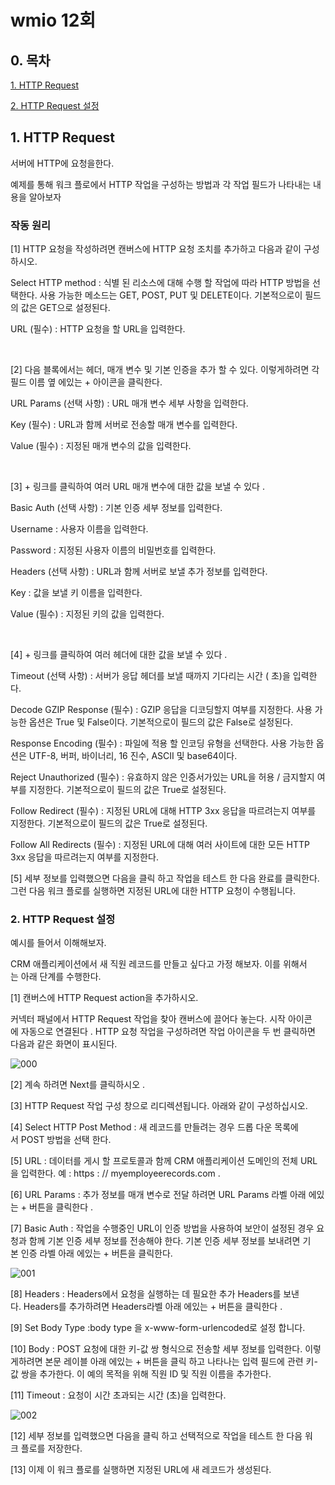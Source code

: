 # wmio 12회

## 0. 목차

[1. HTTP Request](#1-http-request)

[2. HTTP  Request 설정](#2-http-request-설정)

## 1. **HTTP Request**

서버에 HTTP에 요청을한다.<br/>

예제를 통해 워크 플로에서 HTTP 작업을 구성하는 방법과 각 작업 필드가 나타내는 내용을 알아보자 

### 작동 원리

[1] HTTP 요청을 작성하려면 캔버스에 HTTP 요청 조치를 추가하고 다음과 같이 구성하시오.

Select HTTP method : 식별 된 리소스에 대해 수행 할 작업에 따라 HTTP 방법을 선택한다. 사용 가능한 메소드는 GET, POST, PUT 및 DELETE이다. 기본적으로이 필드의 값은 GET으로 설정된다.

URL (필수) : HTTP 요청을 할 URL을 입력한다.

<br/>

[2] 다음 블록에서는 헤더, 매개 변수 및 기본 인증을 추가 할 수 있다. 이렇게하려면 각 필드 이름 옆 에있는 + 아이콘을 클릭한다.

URL Params (선택 사항) : URL 매개 변수 세부 사항을 입력한다.

Key (필수) : URL과 함께 서버로 전송할 매개 변수를 입력한다.

Value (필수) : 지정된 매개 변수의 값을 입력한다.

<br/>

[3] + 링크를 클릭하여 여러 URL 매개 변수에 대한 값을 보낼 수 있다 .

Basic Auth (선택 사항) : 기본 인증 세부 정보를 입력한다.

Username : 사용자 이름을 입력한다.

Password : 지정된 사용자 이름의 비밀번호를 입력한다.

Headers (선택 사항) : URL과 함께 서버로 보낼 추가 정보를 입력한다.

Key : 값을 보낼 키 이름을 입력한다.

Value (필수) : 지정된 키의 값을 입력한다.

<br/>

[4] + 링크를 클릭하여 여러 헤더에 대한 값을 보낼 수 있다 .

Timeout (선택 사항) : 서버가 응답 헤더를 보낼 때까지 기다리는 시간 ( 초)을 입력한다.

Decode GZIP Response (필수) : GZIP 응답을 디코딩할지 여부를 지정한다. 사용 가능한 옵션은 True 및 False이다. 기본적으로이 필드의 값은 False로 설정된다.

Response Encoding (필수) : 파일에 적용 할 인코딩 유형을 선택한다. 사용 가능한 옵션은 UTF-8, 버퍼, 바이너리, 16 진수, ASCII 및 base64이다.

Reject Unauthorized (필수) : 유효하지 않은 인증서가있는 URL을 허용 / 금지할지 여부를 지정한다. 기본적으로이 필드의 값은 True로 설정된다.

Follow Redirect (필수) : 지정된 URL에 대해 HTTP 3xx 응답을 따르려는지 여부를 지정한다. 기본적으로이 필드의 값은 True로 설정된다.

Follow All Redirects (필수) : 지정된 URL에 대해 여러 사이트에 대한 모든 HTTP 3xx 응답을 따르려는지 여부를 지정한다.

[5] 세부 정보를 입력했으면 다음을 클릭 하고 작업을 테스트 한 다음 완료를 클릭한다. 그런 다음 워크 플로를 실행하면 지정된 URL에 대한 HTTP 요청이 수행됩니다.

### 2. HTTP Request 설정

예시를 들어서 이해해보자.

CRM 애플리케이션에서 새 직원 레코드를 만들고 싶다고 가정 해보자. 이를 위해서는 아래 단계를 수행한다.

[1] 캔버스에 HTTP Request action을 추가하시오.

커넥터 패널에서 HTTP Request 작업을 찾아 캔버스에 끌어다 놓는다. 시작 아이콘에 자동으로 연결된다 . HTTP 요청 작업을 구성하려면 작업 아이콘을 두 번 클릭하면 다음과 같은 화면이 표시된다.

![000](https://user-images.githubusercontent.com/69182192/91248789-6ee48b80-e790-11ea-8024-18bcc1a25d70.png)

[2] 계속 하려면 Next를 클릭하시오 .

[3] HTTP Request 작업 구성 창으로 리디렉션됩니다. 아래와 같이 구성하십시오.

[4] Select HTTP Post Method : 새 레코드를 만들려는 경우 드롭 다운 목록에서 POST 방법을 선택 한다.

[5] URL : 데이터를 게시 할 프로토콜과 함께 CRM 애플리케이션 도메인의 전체 URL을 입력한다. 예 : https : // myemployeerecords.com .

[6] URL Params : 추가 정보를 매개 변수로 전달 하려면 URL Params 라벨 아래 에있는 + 버튼을 클릭한다 .

[7] Basic Auth : 작업을 수행중인 URL이 인증 방법을 사용하여 보안이 설정된 경우 요청과 함께 기본 인증 세부 정보를 전송해야 한다. 기본 인증 세부 정보를 보내려면 기본 인증 라벨 아래 에있는 + 버튼을 클릭한다.

![001](https://user-images.githubusercontent.com/69182192/91248791-7015b880-e790-11ea-8180-6d67171b0d3b.png)

[8] Headers : Headers에서 요청을 실행하는 데 필요한 추가 Headers를 보낸다. Headers를 추가하려면 Headers라벨 아래 에있는 + 버튼을 클릭한다 .

[9] Set Body Type :body type 을 x-www-form-urlencoded로 설정 합니다.

[10] Body : POST 요청에 대한 키-값 쌍 형식으로 전송할 세부 정보를 입력한다. 이렇게하려면 본문 레이블 아래 에있는 + 버튼을 클릭 하고 나타나는 입력 필드에 관련 키-값 쌍을 추가한다. 이 예의 목적을 위해 직원 ID 및 직원 이름을 추가한다.

[11] Timeout : 요청이 시간 초과되는 시간 (초)을 입력한다.

![002](https://user-images.githubusercontent.com/69182192/91248794-70ae4f00-e790-11ea-9beb-05c5504eccfa.png)

[12] 세부 정보를 입력했으면 다음을 클릭 하고 선택적으로 작업을 테스트 한 다음 워크 플로를 저장한다.

[13] 이제 이 워크 플로를 실행하면 지정된 URL에 새 레코드가 생성된다.
